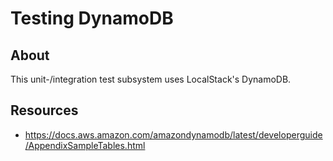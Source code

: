 # Testing DynamoDB

## About
This unit-/integration test subsystem uses LocalStack's DynamoDB.

## Resources
- https://docs.aws.amazon.com/amazondynamodb/latest/developerguide/AppendixSampleTables.html
